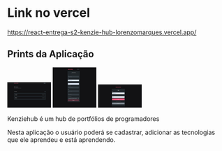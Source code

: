 # Link no vercel

https://react-entrega-s2-kenzie-hub-lorenzomarques.vercel.app/

<h2>Prints da Aplicação</h2>
<img src="/ImagesReadMe/1.png" width=100 heigth=100/>
<img src="/ImagesReadMe/2.png" width=100 heigth=100/>
<img src="/ImagesReadMe/3.png" width=100 heigth=100/>

<p>
Kenziehub é um hub de portfólios de programadores

Nesta aplicação o usuário poderá se cadastrar, adicionar as tecnologias que ele aprendeu e está aprendendo.

</p>

